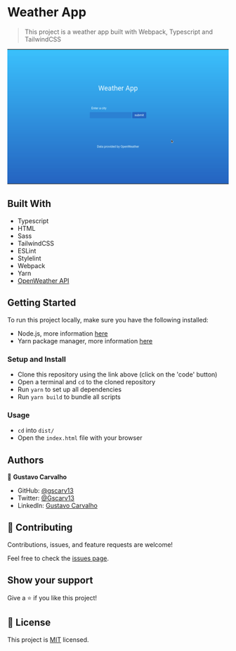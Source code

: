 # Weather App

> This project is a weather app built with Webpack, Typescript and TailwindCSS

![](demo/demo1.gif)

## Built With

- Typescript
- HTML
- Sass
- TailwindCSS
- ESLint
- Stylelint
- Webpack
- Yarn
- [OpenWeather API](https://openweathermap.org/current)

## Getting Started

To run this project locally, make sure you have the following installed:

- Node.js, more information [here](https://nodejs.org/en/)
- Yarn package manager, more information [here](https://yarnpkg.com/)

### Setup and Install

- Clone this repository using the link above (click on the 'code' button)
- Open a terminal and `cd` to the cloned repository
- Run `yarn` to set up all dependencies
- Run `yarn build` to bundle all scripts

### Usage

- `cd` into `dist/`
- Open the `index.html` file with your browser

## Authors

👤 **Gustavo Carvalho**

- GitHub: [@gscarv13](https://github.com/gscarv13)
- Twitter: [@Gscarv13](https://twitter.com/Gscarv13)
- LinkedIn: [Gustavo Carvalho](www.linkedin.com/in/gscarv13)

## 🤝 Contributing

Contributions, issues, and feature requests are welcome!

Feel free to check the [issues page](https://github.com/gscarv13/weather-app/issues).

## Show your support

Give a ⭐️ if you like this project!

## 📝 License

This project is [MIT](LICENSE) licensed.
